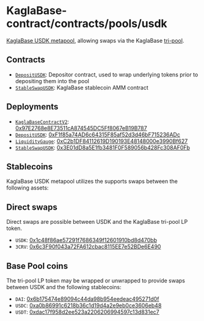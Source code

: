 # KaglaBase-contract/contracts/pools/usdk

[KaglaBase USDK metapool](https://www.KaglaBase.fi/usdk), allowing swaps via the KaglaBase [tri-pool](../3pool).

## Contracts

* [`DepositUSDK`](DepositUSDK.vy): Depositor contract, used to wrap underlying tokens prior to depositing them into the pool
* [`StableSwapUSDK`](StableSwapUSDK.vy): KaglaBase stablecoin AMM contract

## Deployments

* [`KaglaBaseContractV2`](../../tokens/KaglaTokenV2.vy): [0x97E2768e8E73511cA874545DC5Ff8067eB19B787](https://etherscan.io/address/0x97E2768e8E73511cA874545DC5Ff8067eB19B787)
* [`DepositUSDK`](DepositUSDK.vy): [0xF1f85a74AD6c64315F85af52d3d46bF715236ADc](https://etherscan.io/address/0xF1f85a74AD6c64315F85af52d3d46bF715236ADc)
* [`LiquidityGauge`](../../gauges/LiquidityGauge.vy): [0xC2b1DF84112619D190193E48148000e3990Bf627](https://etherscan.io/address/0xC2b1DF84112619D190193E48148000e3990Bf627)
* [`StableSwapUSDK`](StableSwapUSDK.vy): [0x3E01dD8a5E1fb3481F0F589056b428Fc308AF0Fb](https://etherscan.io/address/0x3E01dD8a5E1fb3481F0F589056b428Fc308AF0Fb)

## Stablecoins

KaglaBase USDK metapool utilizes the supports swaps between the following assets:

## Direct swaps

Direct swaps are possible between USDK and the KaglaBase tri-pool LP token.

* `USDK`: [0x1c48f86ae57291f7686349f12601910bd8d470bb](https://etherscan.io/address/0x1c48f86ae57291f7686349f12601910bd8d470bb)
* `3CRV`: [0x6c3F90f043a72FA612cbac8115EE7e52BDe6E490](https://etherscan.io/address/0x6c3F90f043a72FA612cbac8115EE7e52BDe6E490)

## Base Pool coins

The tri-pool LP token may be wrapped or unwrapped to provide swaps between USDK and the following stablecoins:

* `DAI`: [0x6b175474e89094c44da98b954eedeac495271d0f](https://etherscan.io/address/0x6b175474e89094c44da98b954eedeac495271d0f)
* `USDC`: [0xa0b86991c6218b36c1d19d4a2e9eb0ce3606eb48](https://etherscan.io/address/0xa0b86991c6218b36c1d19d4a2e9eb0ce3606eb48)
* `USDT`: [0xdac17f958d2ee523a2206206994597c13d831ec7](https://etherscan.io/address/0xdac17f958d2ee523a2206206994597c13d831ec7)
